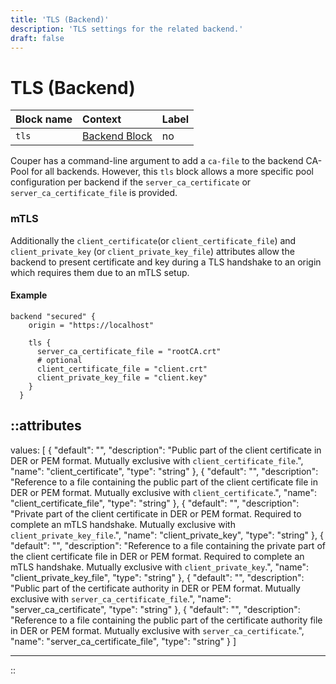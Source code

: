 ```yaml
---
title: 'TLS (Backend)'
description: 'TLS settings for the related backend.'
draft: false
---
```


# TLS (Backend)

| Block name   | Context                                       | Label    |
|:-------------|:----------------------------------------------|:---------|
| `tls`        | [Backend Block](/configuration/block/backend) | no       |

Couper has a command-line argument to add a `ca-file` to the backend CA-Pool for all backends.
However, this `tls` block allows a more specific pool configuration per backend if the `server_ca_certificate` or
`server_ca_certificate_file` is provided.

### mTLS

Additionally the `client_certificate`(or `client_certificate_file`) and `client_private_key` (or `client_private_key_file`)
attributes allow the backend to present certificate and key during a TLS handshake to an origin which requires them due to an mTLS setup.

#### Example

```hcl
backend "secured" {
    origin = "https://localhost"

    tls {
      server_ca_certificate_file = "rootCA.crt"
      # optional
      client_certificate_file = "client.crt"
      client_private_key_file = "client.key"
    }
  }
```

::attributes
---
values: [
  {
    "default": "",
    "description": "Public part of the client certificate in DER or PEM format. Mutually exclusive with `client_certificate_file`.",
    "name": "client_certificate",
    "type": "string"
  },
  {
    "default": "",
    "description": "Reference to a file containing the public part of the client certificate file in DER or PEM format. Mutually exclusive with `client_certificate`.",
    "name": "client_certificate_file",
    "type": "string"
  },
  {
    "default": "",
    "description": "Private part of the client certificate in DER or PEM format. Required to complete an mTLS handshake. Mutually exclusive with `client_private_key_file`.",
    "name": "client_private_key",
    "type": "string"
  },
  {
    "default": "",
    "description": "Reference to a file containing the private part of the client certificate file in DER or PEM format. Required to complete an mTLS handshake. Mutually exclusive with `client_private_key`.",
    "name": "client_private_key_file",
    "type": "string"
  },
  {
    "default": "",
    "description": "Public part of the certificate authority in DER or PEM format. Mutually exclusive with `server_ca_certificate_file`.",
    "name": "server_ca_certificate",
    "type": "string"
  },
  {
    "default": "",
    "description": "Reference to a file containing the public part of the certificate authority file in DER or PEM format. Mutually exclusive with `server_ca_certificate`.",
    "name": "server_ca_certificate_file",
    "type": "string"
  }
]

---
::
